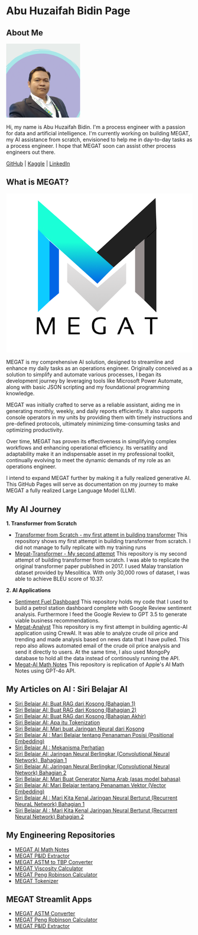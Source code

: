 # Abu Huzaifah Bidin Page


## About Me

<img src="asset/Abukacak.png" alt="Megat" width="200">


Hi, my name is Abu Huzaifah Bidin. I'm a process engineer with a passion for data and artificial intelligence. I'm currently working on building MEGAT, my AI assistance from scratch, envisioned to help me in day-to-day tasks as a process engineer. I hope that MEGAT soon can assist other process engineers out there.

[GitHub](https://github.com/maercaestro) | [Kaggle](https://www.kaggle.com/abuhuzaifahbidin) | [LinkedIn](https://www.linkedin.com/in/abu-huzaifah-bidin-71391068)

## What is MEGAT?
![Uploading logomegat.png…](https://github.com/maercaestro/megat-transformer/blob/6a6f0b6cd569010680e9252ae632f20d6421844f/logomegat.png)

MEGAT is my comprehensive AI solution, designed to streamline and enhance my daily tasks as an operations engineer. Originally conceived as a solution to simplify and automate various processes, I began its development journey by leveraging tools like Microsoft Power Automate, along with basic JSON scripting and my foundational programming knowledge.

MEGAT was initially crafted to serve as a reliable assistant, aiding me in generating monthly, weekly, and daily reports efficiently. It also supports console operators in my units by providing them with timely instructions and pre-defined protocols, ultimately minimizing time-consuming tasks and optimizing productivity.

Over time, MEGAT has proven its effectiveness in simplifying complex workflows and enhancing operational efficiency. Its versatility and adaptability make it an indispensable asset in my professional toolkit, continually evolving to meet the dynamic demands of my role as an operations engineer.

I intend to expand MEGAT further by making it a fully realized generative AI. This GitHub Pages will serve as documentation on my journey to make MEGAT a fully realized Large Language Model (LLM). 

## My AI Journey
**1. Transformer from Scratch**
- [Transformer from Scratch - my first attemt in building transformer](https://github.com/maercaestro/transformer-scratch)
  This repository shows my first attempt in building transformer from scratch. I did not manage to fully replicate with my training runs
- [Megat-Transformer - My second attempt](https://github.com/maercaestro/megat-transformer)
  This repository is my second attempt of building transformer from scratch. I was able to replicate the original transformer paper published in 2017.
  I used Malay translation dataset provided by Mesolitica. With only 30,000 rows of dataset, I was able to achieve BLEU score of 10.37.


**2. AI Applications**
- [Sentiment Fuel Dashboard](https://github.com/maercaestro/sentiment-fuel)
  This repository holds my code that I used to build a petrol station dashboard complete with Google Review sentiment analysis. Furthermore I feed the Google Review
  to GPT 3.5 to generate viable business recommendations.
- [Megat-Analyst](https://github.com/maercaestro/megat-analyst)
  This repository is my first attempt in building agentic-AI application using CrewAI. It was able to analyze crude oil price and trending and made analysis based
  on news data that I have pulled. This repo also allows automated email of the crude oil price analysis and send it directly to users. At the same time, I also used
  MongoPy database to hold all the data instead of continously running the API.
- [Megat-AI Math Notes](https://github.com/maercaestro/megat-ai-notes)
  This repository is replication of Apple's AI Math Notes using GPT-4o API.
  


## My Articles on AI : Siri Belajar AI
- [Siri Belajar AI: Buat RAG dari Kosong (Bahagian 1)](https://medium.com/@maercaestro/siri-belajar-ai-buat-rag-dari-kosong-bahagian-1-46d6acf201e8)
- [Siri Belajar AI: Buat RAG dari Kosong (Bahagian 2)](https://medium.com/@maercaestro/siri-belajar-ai-buat-rag-dari-kosong-bahagian-2-a41554905d37)
- [Siri Belajar AI: Buat RAG dari Kosong (Bahagian Akhir)](https://medium.com/@maercaestro/siri-belajar-ai-buat-rag-dari-kosong-bahagian-akhir-0cb63bffee64)
- [Siri Belajar AI: Apa itu Tokenization](https://medium.com/@maercaestro/siri-belajar-ai-apa-itu-tokenization-6e11104d8801)
- [Siri Belajar AI: Mari buat Jaringan Neural dari Kosong](https://medium.com/@maercaestro/siri-belajar-ai-mari-buat-jaringan-neural-dari-kosong-b525ba11171c)
- [Siri Belajar AI : Mari Belajar tentang Penanaman Posisi (Positional Embedding)](https://medium.com/@maercaestro/siri-belajar-ai-mari-belajar-tentang-penanaman-posisi-positional-embedding-94ad4cdd7cc2)
- [Siri Belajar AI : Mekanisma Perhatian](https://medium.com/@maercaestro/siri-belajar-ai-mekanisma-perhatian-cd71853ec325)
- [Siri Belajar AI: Jaringan Neural Berlingkar (Convolutional Neural Network), Bahagian 1](https://medium.com/@maercaestro/siri-belajar-ai-jaringan-neural-berlingkar-convoluted-neural-network-bahagian-1-ef517726609f)
- [Siri Belajar AI: Jaringan Neural Berlingkar (Convolutional Neural Network) Bahagian 2](https://medium.com/@maercaestro/siri-belajar-ai-jaringan-neural-berlingkar-convolutional-neural-network-bahagian-2-f19956754288)
- [Siri Belajar AI: Mari Buat Generator Nama Arab (asas model bahasa)](https://medium.com/@maercaestro/siri-belajar-ai-mari-buat-generator-nama-arab-asas-model-bahasa-90bbb6b32ce3)
- [Siri Belajar AI: Mari Belajar tentang Penanaman Vektor (Vector Embedding)](https://medium.com/@maercaestro/siri-belajar-ai-mari-belajar-tentang-penanaman-vektor-vector-embedding-2e06230c01c9)
- [Siri Belajar AI : Mari Kita Kenal Jaringan Neural Berturut (Recurrent NeuraL Network) Bahagian 1](https://medium.com/@maercaestro/siri-belajar-ai-mari-kita-kenal-jaringan-neural-berturut-recurrent-neural-network-bahagian-1-2efd3d3aaafe)
- [Siri Belajar AI : Mari Kita Kenal Jaringan Neural Berturut (Recurrent Neural Network) Bahagian 2](https://medium.com/@maercaestro/siri-belajar-ai-mari-kita-kenal-jaringan-neural-berturut-recurrent-neural-network-bahagian-2-335ffd05efbe)

## My Engineering Repositories
- [MEGAT AI Math Notes](https://github.com/maercaestro/megat-ai-notes)
- [MEGAT P&ID Extractor](https://github.com/maercaestro/pidextractor)
- [MEGAT ASTM to TBP Converter](https://github.com/maercaestro/astmconverter)
- [MEGAT Viscosity Calculator](https://github.com/maercaestro/megat-viscosity)
- [MEGAT Peng Robinson Calculator](https://github.com/maercaestro/megatpengrobinson)
- [MEGAT Tokenizer](https://github.com/maercaestro/megat-tokenizer)

## MEGAT Streamlit Apps
- [MEGAT ASTM Converter](https://megat-astmconverter.streamlit.app/)
- [MEGAT Peng Robinson Calculator](https://megatpengrobinson.streamlit.app/)
- [MEGAT P&ID Extractor](https://megat-pidextractor.streamlit.app/)

